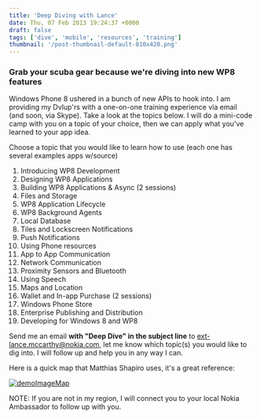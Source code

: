 ```yaml
---
title: 'Deep Diving with Lance'
date: Thu, 07 Feb 2013 19:24:37 +0000
draft: false
tags: ['dive', 'mobile', 'resources', 'training']
thumbnail: '/post-thumbnail-default-810x420.png'
---
```


### Grab your scuba gear because we're diving into new WP8 features

Windows Phone 8 ushered in a bunch of new APIs to hook into. I am providing my Dvlup'rs with a one-on-one training experience via email (and soon, via Skype). Take a look at the topics below. I will do a mini-code camp with you on a topic of your choice, then we can apply what you've learned to your app idea.

Choose a topic that you would like to learn how to use (each one has several examples apps w/source)

1.  Introducing WP8 Development
2.  Designing WP8 Applications
3.  Building WP8 Applications & Async (2 sessions)
4.  Files and Storage
5.  WP8 Application Lifecycle
6.  WP8 Background Agents
7.  Local Database
8.  Tiles and Lockscreen Notifications
9.  Push Notifications
10.  Using Phone resources
11.  App to App Communication
12.  Network Communication
13.  Proximity Sensors and Bluetooth
14.  Using Speech
15.  Maps and Location
16.  Wallet and In-app Purchase (2 sessions)
17.  Windows Phone Store
18.  Enterprise Publishing and Distribution
19.  Developing for Windows 8 and WP8

Send me an email **with "Deep Dive" in the subject line** to [ext-lance.mccarthy@nokia.com](mailto:ext-lance.mccarthy@nokia.com), let me know which topic(s) you would like to dig into. I will follow up and help you in any way I can.

Here is a quick map that Matthias Shapiro uses, it's a great reference:

[![demoImageMap](http://nokiawpdev.files.wordpress.com/2013/02/demoimagemap.png?w=547)](http://nokiawpdev.files.wordpress.com/2013/02/demoimagemap.png?w=547)

NOTE: If you are not in my region, I will connect you to your local Nokia Ambassador to follow up with you.